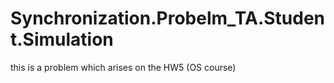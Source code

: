 # Synchronization.Probelm_TA.Student.Simulation

this is a problem which arises on the HW5 (OS course)